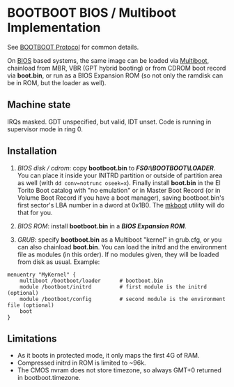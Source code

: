 BOOTBOOT BIOS / Multiboot Implementation
========================================

See [BOOTBOOT Protocol](https://gitlab.com/bztsrc/bootboot) for common details.

On [BIOS](http://www.scs.stanford.edu/05au-cs240c/lab/specsbbs101.pdf) based systems, the same image can be loaded via
[Multiboot](https://www.gnu.org/software/grub/manual/multiboot/multiboot.html),
chainload from MBR, VBR (GPT hybrid booting) or from CDROM boot record via __boot.bin__, or run as a BIOS Expansion ROM
(so not only the ramdisk can be in ROM, but the loader as well).

Machine state
-------------

IRQs masked. GDT unspecified, but valid, IDT unset. Code is running in supervisor mode in ring 0.

Installation
------------

1. *BIOS disk / cdrom*: copy __bootboot.bin__ to **_FS0:\BOOTBOOT\LOADER_**. You can place it inside your INITRD partition
        or outside of partition area as well (with `dd conv=notrunc oseek=x`). Finally install __boot.bin__ in the
        El Torito Boot catalog with "no emulation" or in Master Boot Record (or in Volume Boot Record if you have a boot manager),
        saving bootboot.bin's first sector's LBA number in a dword at 0x1B0. The [mkboot](https://gitlab.com/bztsrc/bootboot/blob/master/x86_64-bios/mkboot.c)
        utility will do that for you.

2. *BIOS ROM*: install __bootboot.bin__ in a **_BIOS Expansion ROM_**.

3. *GRUB*: specify __bootboot.bin__ as a Multiboot "kernel" in grub.cfg, or you can also chainload __boot.bin__. You can load
the initrd and the environment file as modules (in this order). If no modules given, they will be loaded from disk as usual. Example:

```
menuentry "MyKernel" {
    multiboot /bootboot/loader      # bootboot.bin
    module /bootboot/initrd         # first module is the initrd (optional)
    module /bootboot/config         # second module is the environment file (optional)
    boot
}
```

Limitations
-----------

 - As it boots in protected mode, it only maps the first 4G of RAM.
 - Compressed initrd in ROM is limited to ~96k.
 - The CMOS nvram does not store timezone, so always GMT+0 returned in bootboot.timezone.
